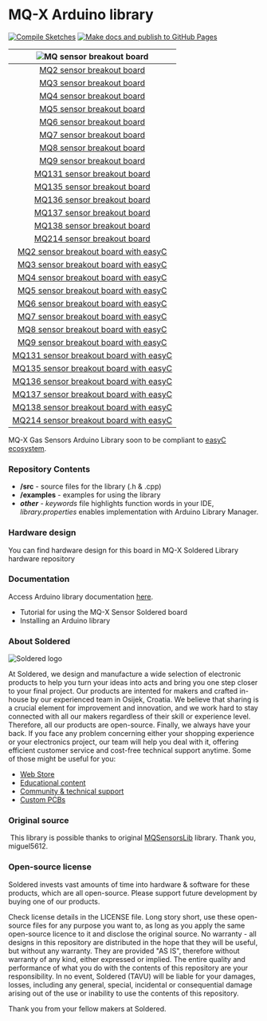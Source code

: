 # MQ-X Arduino library

[![Compile Sketches](http://github-actions.40ants.com/e-radionicacom/Soldered-MQ-Sensor-Arduino-Library/matrix.svg?branch=dev&only=Compile%20Sketches)](https://github.com/e-radionicacom/Soldered-MQ-Sensor-Arduino-Library/actions/workflows/compile_test.yml)
[![Make docs and publish to GitHub Pages](https://github.com/e-radionicacom/Soldered-MQ-Sensor-Arduino-Library/actions/workflows/make_docs.yml/badge.svg?branch=dev)](https://github.com/e-radionicacom/Soldered-MQ-Sensor-Arduino-Library/actions/workflows/make_docs.yml)

| ![MQ sensor breakout board](https://upload.wikimedia.org/wikipedia/commons/8/8f/Example_image.svg) |
| :---------------------------------------------------------------------------------------------: |
| [MQ2 sensor breakout board](https://www.solde.red/333102)                                                            |
| [MQ3 sensor breakout board](https://www.solde.red/333103)                                                            |
| [MQ4 sensor breakout board](https://www.solde.red/333104)                                                            |
| [MQ5 sensor breakout board](https://www.solde.red/333105)                                                            |
| [MQ6 sensor breakout board](https://www.solde.red/333106)                                                            |
| [MQ7 sensor breakout board](https://www.solde.red/333107)                                                            |
| [MQ8 sensor breakout board](https://www.solde.red/333108)                                                            |
| [MQ9 sensor breakout board](https://www.solde.red/333109)                                                            |
| [MQ131 sensor breakout board](https://www.solde.red/333110)                                                            |
| [MQ135 sensor breakout board](https://www.solde.red/333111)                                                            |
| [MQ136 sensor breakout board](https://www.solde.red/333112)                                                            |
| [MQ137 sensor breakout board](https://www.solde.red/333113)                                                            |
| [MQ138 sensor breakout board](https://www.solde.red/333114)                                                            |
| [MQ214 sensor breakout board](https://www.solde.red/333115)                                                            |
| [MQ2 sensor breakout board with easyC](https://www.solde.red/333116)                                                            |
| [MQ3 sensor breakout board with easyC](https://www.solde.red/333117)                                                            |
| [MQ4 sensor breakout board with easyC](https://www.solde.red/333118)                                                            |
| [MQ5 sensor breakout board with easyC](https://www.solde.red/333119)                                                            |
| [MQ6 sensor breakout board with easyC](https://www.solde.red/333120)                                                            |
| [MQ7 sensor breakout board with easyC](https://www.solde.red/333121)                                                            |
| [MQ8 sensor breakout board with easyC](https://www.solde.red/333122)                                                            |
| [MQ9 sensor breakout board with easyC](https://www.solde.red/333123)                                                            |
| [MQ131 sensor breakout board with easyC](https://www.solde.red/333124)                                                            |
| [MQ135 sensor breakout board with easyC](https://www.solde.red/333125)                                                            |
| [MQ136 sensor breakout board with easyC](https://www.solde.red/333126)                                                            |
| [MQ137 sensor breakout board with easyC](https://www.solde.red/333127)                                                            |
| [MQ138 sensor breakout board with easyC](https://www.solde.red/333128)                                                            |
| [MQ214 sensor breakout board with easyC](https://www.solde.red/333129)                                                            |

MQ-X Gas Sensors Arduino Library soon to be compliant to [easyC ecosystem](https://www.soldered.com/easyC). 

### Repository Contents
- **/src** - source files for the library (.h & .cpp)
- **/examples** - examples for using the library
- ***other*** - *keywords* file highlights function words in your IDE, *library.properties* enables implementation with Arduino Library Manager.

### Hardware design
You can find hardware design for this board in MQ-X Soldered Library hardware repository

### Documentation

Access Arduino library documentation [here](https://e-radionicacom.github.io/Soldered-MQ-Sensor-Arduino-Library/).

- Tutorial for using the MQ-X Sensor Soldered board
- Installing an Arduino library

### About Soldered
![Soldered logo](https://raw.githubusercontent.com/e-radionicacom/Soldered-MQ-Sensor-Arduino-Library/dev/extras/Logo%20horizontal-2.svg)

At Soldered, we design and manufacture a wide selection of electronic products to help you turn your ideas into acts and bring you one step closer to your final project. Our products are intented for makers and crafted in-house by our experienced team in Osijek, Croatia. We believe that sharing is a crucial element for improvement and innovation, and we work hard to stay connected with all our makers regardless of their skill or experience level. Therefore, all our products are open-source. Finally, we always have your back. If you face any problem concerning either your shopping experience or your electronics project, our team will help you deal with it, offering efficient customer service and cost-free technical support anytime. Some of those might be useful for you:

- [Web Store](https://www.soldered.com)
- [Educational content](https://learn.soldered.com)
- [Community & technical support](https://community.soldered.com)
- [Custom PCBs](https://pcb.soldered.com)


### Original source
​
This library is possible thanks to original [MQSensorsLib](https://github.com/miguel5612/MQSensorsLib) library. Thank you, miguel5612. 


### Open-source license
Soldered invests vast amounts of time into hardware & software for these products, which are all open-source. Please support future development by buying one of our products. 

Check license details in the LICENSE file. Long story short, use these open-source files for any purpose you want to, as long as you apply the same open-source licence to it and disclose the original source. No warranty - all designs in this repository are distributed in the hope that they will be useful, but without any warranty. They are provided "AS IS", therefore without warranty of any kind, either expressed or implied. The entire quality and performance of what you do with the contents of this repository are your responsibility. In no event, Soldered (TAVU) will be liable for your damages, losses, including any general, special, incidental or consequential damage arising out of the use or inability to use the contents of this repository. 

Thank you from your fellow makers at Soldered.

